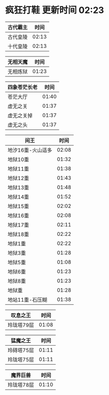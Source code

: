 # 疯狂打鞋 更新时间 02:23

| 古代霸主   | 时间    |
|--------|-------|
| 古代皇陵 | 02:13 |
| 十代皇陵 | 02:13 |

| 无相天魔   | 时间    |
|--------|-------|
| 无相炼狱 | 01:23 |

| 四象苍茫长老   | 时间    |
|--------|-------|
| 苍茫大厅 | 01:40 |
| 虚无之关 | 01:37 |
| 虚无之关掉 | 01:37 |
| 虚无之头 | 01:37 |

| 间王   | 时间    |
|--------|-------|
| 地汐16重-火山适多 | 02:08 |
| 地狱10重 | 01:32 |
| 地狱11重 | 01:38 |
| 地狱12重 | 01:43 |
| 地狱13重 | 01:48 |
| 地狱14重 | 01:52 |
| 地狱15重 | 02:02 |
| 地狱16重 | 02:08 |
| 地狱17重 | 02:11 |
| 地狱18重 | 02:22 |
| 地狱1重 | 02:22 |
| 地狱3重 | 01:28 |
| 地狱5重 | 01:08 |
| 地狱6重 | 01:23 |
| 地狱8重 | 01:23 |
| 地狱重 | 01:28 |
| 地站11重-石压糊 | 01:38 |

| 叹息之王   | 时间    |
|--------|-------|
| 玲珑塔79层 | 01:08 |

| 猛魔之王   | 时间    |
|--------|-------|
| 玲碍塔75层 | 01:11 |
| 玲珑塔75层 | 01:11 |

| 魔界巨兽   | 时间    |
|--------|-------|
| 玲珑塔78层 | 01:10 |
